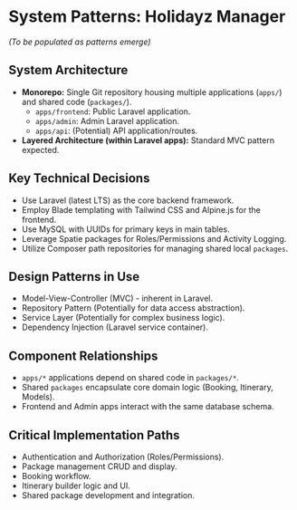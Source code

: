 # System Patterns: Holidayz Manager

*(To be populated as patterns emerge)*

## System Architecture

- **Monorepo:** Single Git repository housing multiple applications (`apps/`) and shared code (`packages/`).
  - `apps/frontend`: Public Laravel application.
  - `apps/admin`: Admin Laravel application.
  - `apps/api`: (Potential) API application/routes.
- **Layered Architecture (within Laravel apps):** Standard MVC pattern expected.

## Key Technical Decisions

- Use Laravel (latest LTS) as the core backend framework.
- Employ Blade templating with Tailwind CSS and Alpine.js for the frontend.
- Use MySQL with UUIDs for primary keys in main tables.
- Leverage Spatie packages for Roles/Permissions and Activity Logging.
- Utilize Composer path repositories for managing shared local `packages`.

## Design Patterns in Use

- Model-View-Controller (MVC) - inherent in Laravel.
- Repository Pattern (Potentially for data access abstraction).
- Service Layer (Potentially for complex business logic).
- Dependency Injection (Laravel service container).

## Component Relationships

- `apps/*` applications depend on shared code in `packages/*`.
- Shared `packages` encapsulate core domain logic (Booking, Itinerary, Models).
- Frontend and Admin apps interact with the same database schema.

## Critical Implementation Paths

- Authentication and Authorization (Roles/Permissions).
- Package management CRUD and display.
- Booking workflow.
- Itinerary builder logic and UI.
- Shared package development and integration.
